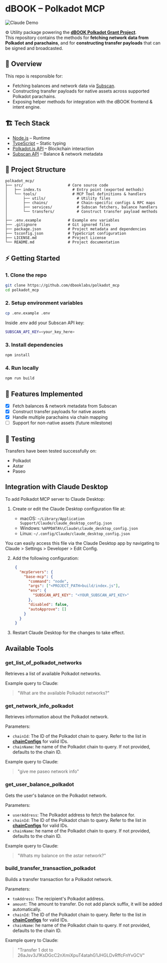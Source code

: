 # dBOOK – Polkadot MCP

![Claude Demo](public/demo.gif)

⚙️ Utility package powering the **[dBOOK Polkadot Grant Project](https://github.com/Polkadot-Fast-Grants/apply/blob/master/applications/dBOOK.md)**.  
This repository contains the methods for **fetching network data from Polkadot and parachains**, and for **constructing transfer payloads** that can be signed and broadcasted.


## 📌 Overview

This repo is responsible for:

- Fetching balances and network data via [Subscan](https://subscan.io/).  
- Constructing transfer payloads for native assets across supported Polkadot parachains.  
- Exposing helper methods for integration with the dBOOK frontend & intent engine.  


## 🏗 Tech Stack

- [Node.js](https://nodejs.org/) – Runtime  
- [TypeScript](https://www.typescriptlang.org/) – Static typing  
- [Polkadot.js API](https://polkadot.js.org/docs/) – Blockchain interaction  
- [Subscan API](https://support.subscan.io/) – Balance & network metadata  


## 📂 Project Structure

```text
polkadot_mcp/
├── src/                    # Core source code
│   ├── index.ts              # Entry point (exported methods)
│   └── tools/                # MCP Tool definitions & handlers
│       ├── utils/              # Utility files
│       ├── chains/             # Chain-specific configs & RPC maps
│       ├── services/           # Subscan fetchers, balance handlers
│       └── transfers/          # Construct transfer payload methods
│
├── .env.example            # Example env variables
├── .gitignore              # Git ignored files
├── package.json            # Project metadata and dependencies
├── tsconfig.json           # TypeScript configuration
├── LICENSE.md              # Project License
└── README.md               # Project documentation
```

## ⚡ Getting Started

### 1. Clone the repo
```bash
git clone https://github.com/dbooklabs/polkadot_mcp
cd polkadot_mcp
```

### 2. Setup environment variables

```bash
cp .env.example .env
```

Inside .env add your Subscan API key:
```bash
SUBSCAN_API_KEY=<your_key_here>
```

### 3. Install dependencies

```bash
npm install
```

### 4. Run locally

```bash
npm run build
```

## 🔑 Features Implemented
- [x] Fetch balances & network metadata from Subscan  
- [x] Construct transfer payloads for native assets  
- [x] Handle multiple parachains via chain mapping  
- [ ] Support for non-native assets (future milestone)  

## 🧪 Testing
Transfers have been tested successfully on:
- Polkadot  
- Astar  
- Paseo

## Integration with Claude Desktop

To add Polkadot MCP server to Claude Desktop:

1. Create or edit the Claude Desktop configuration file at:

   - macOS: `~/Library/Application Support/Claude/claude_desktop_config.json`
   - Windows: `%APPDATA%\Claude\claude_desktop_config.json`
   - Linux: `~/.config/Claude/claude_desktop_config.json`

You can easily access this file via the Claude Desktop app by navigating to Claude > Settings > Developer > Edit Config.

2. Add the following configuration:

   ```json
    {
      "mcpServers": {
        "base-mcp": {
          "command": "node",
          "args": ["<PROJECT_PATH>build/index.js"],
          "env": {
            "SUBSCAN_API_KEY": "<YOUR_SUBSCAN_API_KEY>"
          },
          "disabled": false,
          "autoApprove": []
        }
      }
    }
   ```

3. Restart Claude Desktop for the changes to take effect.

## Available Tools

### get_list_of_polkadot_networks

Retrieves a list of available Polkadot networks.

Example query to Claude:

> "What are the available Polkadot networks?"

### get_network_info_polkadot

Retrieves information about the Polkadot network.

Parameters:

- `chainId`: The ID of the Polkadot chain to query. Refer to the list in **[chainConfigs](https://github.com/dbooklabs/polkadot_mcp/tree/main/src/tools/chains/chainConfigs.ts)** for valid IDs. 
- `chainName`: he name of the Polkadot chain to query. If not provided, defaults to the chain ID.

Example query to Claude:

> "give me paseo network info"

### get_user_balance_polkadot

Gets the user's balance on the Polkadot network.

Parameters:

- `userAddress`: The Polkadot address to fetch the balance for.
- `chainId`: The ID of the Polkadot chain to query. Refer to the list in **[chainConfigs](https://github.com/dbooklabs/polkadot_mcp/tree/main/src/tools/chains/chainConfigs.ts)** for valid IDs. 
- `chainName`: he name of the Polkadot chain to query. If not provided, defaults to the chain ID.

Example query to Claude:

> "Whats my balance on the astar network?"

### build_transfer_transaction_polkadot

Builds a transfer transaction for a Polkadot network.

Parameters:

- `toAddress`: The recipient's Polkadot address.
- `amount`: The amount to transfer. Do not add planck suffix, it will be added automatically.
- `chainId`: The ID of the Polkadot chain to query. Refer to the list in **[chainConfigs](https://github.com/dbooklabs/polkadot_mcp/tree/main/src/tools/chains/chainConfigs.ts)** for valid IDs. 
- `chainName`: he name of the Polkadot chain to query. If not provided, defaults to the chain ID.

Example query to Claude:

> "Transfer 1 dot to 26aJsv3J1KsDGcC2nXmiXpuT4atahG1JHGLDvRffcFnYvGCV"

